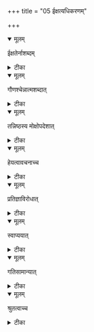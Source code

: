 +++
title = "05 ईक्षत्यधिकरणम्"

+++


<details open><summary>मूलम्</summary>

ईक्षतेर्नाशब्दम्
</details>



<details><summary>टीका</summary>

सदेवेत्यादिकैश्शब्दैः न प्रधानमिहोच्यते । ईक्षतेरन्वयात् तस्मिन् ब्रह्म सच्छब्दगोचरः ॥ [5]
</details>



<details open><summary>मूलम्</summary>

गौणश्चेन्नात्मशब्दात्
</details>



<details><summary>टीका</summary>

सङ्कल्पस्त्वथ गौणः स्यात् सद्भवेदानुमानिकम् । इति चेन्नात्मशब्देन सच्छब्दो हि विशेष्यते ॥ [6]
</details>



<details open><summary>मूलम्</summary>

तन्निष्ठस्य मोक्षोपदेशात्
</details>



<details><summary>टीका</summary>

सदर्थोपासकस्यात्र मोक्षोक्तेर्ब्रह्म तद्भवेत् । प्रधानप्राप्तिरिति चेत् मुक्तिर्नानन्दतां भजेत् ॥ [7]
</details>



<details open><summary>मूलम्</summary>

हेयत्वावचनाच्च
</details>



<details><summary>टीका</summary>

सच्छब्दवाच्यं न ध्येयं हेयत्वादित्यनुक्तितः । ध्येयत्वेनैव चोक्तत्वाद्ब्रह्माऽऽनन्दः सदुच्यते ॥ [8]
</details>



<details open><summary>मूलम्</summary>

प्रतिज्ञाविरोधात्
</details>



<details><summary>टीका</summary>

कारणस्य तु विज्ञानात् कार्यज्ञानं भवेदिति । प्रतिज्ञाया विरोधाच्च प्रधानं तु न कारणम् ॥ [9]
</details>



<details open><summary>मूलम्</summary>

स्वाप्ययात्
</details>



<details><summary>टीका</summary>

कारणे लयवाक्याच्च स्वात्मनो लयकारणम् । ब्रह्मैवेति प्रधानं तु सच्छब्देन न कथ्यते ॥ [10]
</details>



<details open><summary>मूलम्</summary>

गतिसामान्यात्
</details>



<details><summary>टीका</summary>

कारणाख्यायिवाक्यानां या प्रवृत्तिः प्रदृश्यते । सद्वाक्यस्यापि तत्साम्यात् सच्छब्दार्थः परः पुमान् ॥ [11]
</details>



<details open><summary>मूलम्</summary>

श्रुतत्वाच्च
</details>



<details><summary>टीका</summary>

इदमात्मन एवेति श्रुतत्वादिह नो भवेत् । प्रधानं कारणं किन्तु ब्रह्मैवास्य हि कारणम् ॥ [12]
</details>

